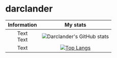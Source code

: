 # darclander
|**Information**|**My stats**|
|:---:|:---:|
| Text <br/> Text | ![Darclander's GitHub stats](https://github-readme-stats.vercel.app/api?username=darclander&show_icons=true&theme=transparent&count_private=true&show=reviews,discussions_started,discussions_answered,prs_merged,prs_merged_percentage) |
| Text | [![Top Langs](https://github-readme-stats.vercel.app/api/top-langs/?username=darclander&theme=transparent&layout=pie)](https://github.com/anuraghazra/github-readme-stats) |



<!-- [![Top Langs](https://github-readme-stats.vercel.app/api/top-langs/?username=darclander)](https://github.com/darclander/github-readme-stats) -->

<!-- OLD STUFF -->
<!-- These ones show total commits instead use later in life like 2021 and forward &show_icons=true&include_all_commits=true& -->
<!-- <img align="center" alt="Darclander's Github Statis" src="https://github-readme-stats.cladnic.vercel.app/api?username=darclander&show_icons=true&hide_border=true&count_private=true&theme=dark" /> -->
<!-- <img align="center" src="https://github-readme-stats.cladnic.vercel.app/api/top-langs/?username=darclander&theme=dark&count_private=true" /> -->

